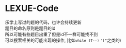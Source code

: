 # LEXUE-Code
乐学上写过的题的代码，也许会持续更新\
题目的命名原则是题目的id\
所以可能有些题目出重了但是id不一样可能找不到\
可以搜索相关的可能出现的操作, 比如`while (T--)` `"["`之类的\

